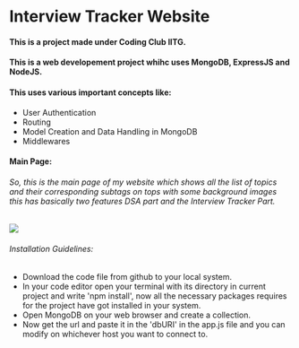 ﻿# Interview Tracker Website
#### This is a project made under Coding Club IITG.
#### This is a web developement project whihc uses MongoDB, ExpressJS and NodeJS.
#### This uses various important concepts like:
 * User Authentication
 * Routing
 * Model Creation and Data Handling in MongoDB
 * Middlewares
 
 #### **Main Page:**
###### So, this is the main page of my website which shows all the list of topics and their corresponding subtags on tops with some background images this has basically two features DSA part and the Interview Tracker Part.
![](Screenshot/Main.png)


###### Installation Guidelines:
* Download the code file from github to your local system.
* In your code editor open your terminal with its directory in current project and write 'npm install', now all the necessary packages requires for the project have got installed in your system. 
* Open MongoDB on your web browser and create a collection.
* Now get the url and paste it in the 'dbURI' in the app.js file and you can modify on whichever host you want to connect to.
